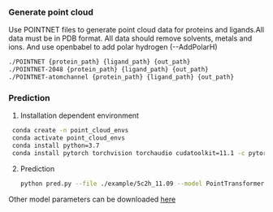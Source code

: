 



### Generate point cloud

Use POINTNET files to generate point cloud data for proteins and ligands.All data must be in PDB format. All data should remove solvents, metals and ions. And use openbabel to add polar hydrogen (--AddPolarH)

  ```sh
  ./POINTNET {protein_path} {ligand_path} {out_path}
  ./POINTNET-2048 {protein_path} {ligand_path} {out_path}
  ./POINTNET-atomchannel {protein_path} {ligand_path} {out_path}

  ```

### Prediction

1. Installation dependent environment
  ```sh
   conda create -n point_cloud_envs
   conda activate point_cloud_envs
   conda install python=3.7
   conda install pytorch torchvision torchaudio cudatoolkit=11.1 -c pytorch -c conda-forge
   ```
2. Prediction
   ```sh
   python pred.py --file ./example/5c2h_11.09 --model PointTransformer
   ```
Other model parameters can be downloaded [here](https://drive.google.com/file/d/1VzAqTEoxFd4hgiAoWvy6cG80Ct5AK2AY/view?usp=sharing)
